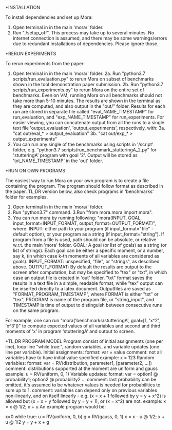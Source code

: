 


*INSTALLATION

To install dependencies and set up Mora:
1. Open terminal in in the main 'mora/' folder. 
2. Run "./setup_off".
This process may take up to several minutes. No internet connection is assumed, and there may be some warnings/errors due to redundant installations of dependencies. Please ignore those.


*RERUN EXPERIMENTS

To rerun experiments from the paper:
1. Open terminal in in the main 'mora/' folder.
2a. Run "python3.7 scripts/run_evaluation.py" to rerun Mora on subset of benchmarks shown in the tool demonstration paper submission.
2b. Run "python3.7 scripts/run_experiments.py" to rerun Mora on the entire set of benchmarks.
Even on VM, running Mora on all benchmarks should not take more than 5-10 minutes.
The results are shown in the terminal as they are computed, and also output in the "out/" folder. Results for each run are stored in separate file called "eval_NAME_TIMESTAMP" for run_evaluation, and "exp_NAME_TIMESTAMP" for run_experiments. For easier viewing, you can concatenate output from all the runs to a single text file 'output_evaluation', 'output_experiments', respectively,  with:
3a. "cat out/eval_* > output_evaluation" 
3b. "cat out/exp_* > output_experiments"
4. You can run any single of the benchmarks using scripts in '/script' folder, e.g. "python3.7 scripts/run_benchmark_stutteringA_2.py" for 'stutteringA' program with goal '2'. Output will be stored as 'txt_NAME_TIMESTAMP' in the 'out' folder.


*RUN ON OWN PROGRAMS

The easiest way to run Mora on your own program is to create a file containing the program. The program should follow format as described in the paper. TL;DR version below, also check programs in 'benchmarks' folder for examples. 

1. Open terminal in in the main 'mora/' folder.
2. Run "python3.7" command.
3.Run "from mora.mora import mora".
4. You can run mora by running following: "mora(INPUT, GOAL, input_format=INPUT_FORMAT, output_format=OUTPUT_FORMAT)",
where:
INPUT: either path to your program (if input_format="file" - default option), or your program as a string (if input_format="string"). If program from a file is used, path should can be absolute, or relative w.r.t. the main 'mora' folder. 
GOAL: A goal (or list of goals) as a string (or list of strings). Each goal can be either a specific moment, or a number, say k, (in which case k-th moments of all variables are considered as goals). 
INPUT_FORMAT: unspecified, "file", or "strings", as described above.
OUTPUT_FORMAT: By default the results are output to the screen after computation, but may be specified to "tex" or "txt", in which case an output file is created in 'out' folder. "txt" format saves the results in a text file in a simple, readable format, while "tex" output can be inserted directly to a latex document.
Outputfiles are saved as "FORMAT_PROGRAM_TIMESTAMP", where FORMAT is either "txt" or "tex", PROGRAM is name of the program file, or "string_input", and TIMESTAMP is time of output to distinguish between consecutive runs on the same program.

For example, one can run "mora('benchmarks/stutteringA', goal=[1, 'x^2', 'x^3'])" to compute expected values of all variables and second and third moments of 'x' in program 'stutteringA' and output to screen.


*TL;DR PROGRAM MODEL
Program consist of initial assignments (one per line), loop line "while true:", random variables, and variable updates (one line per variable). 
Initial assignments:
  format:  var = value
  comment: not all variables have to have initial value specified
  example: x = 123
Random variables:
  format:  var = RV(distribution, parameter1, [parameter2, ...])
  comment: distributions supported at the moment are uniform and gauss 
  example: u = RV(uniform, 0, 1)
Variable updates:
  format:  var = option1 @ probability1; option2 @ probability2 ...
  comment: last probability can be omitted, it's assumed to be whatever values is needed for probabilities to sum up to 1.
  comment: variables can depend only on previous variables non-linearly, and on itself linearly - e.g. (x = x + 1 followed by y = y + x^2) is allowed but (x = x + y followed by y = y + 1), or (x = x^2) are not.
  example: x = x @ 1/2; x + u
An example program would be:

x=0
while true:
    u = RV(uniform, 0, b)
    g = RV(gauss, 0, 1)
    x = x - u @ 1/2; x + u @ 1/2
    y = y + x + g




















